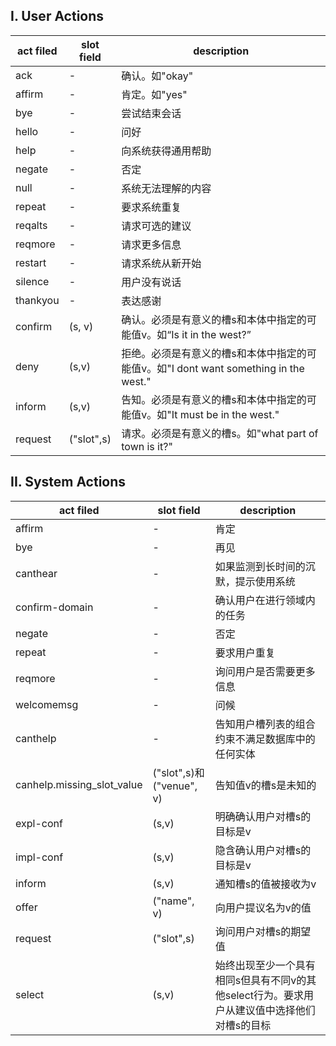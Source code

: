 ## I. User Actions

| act filed | slot field | description |
|-----------|------------|-------------|
| ack |-|确认。如"okay"|
| affirm |-|肯定。如"yes"|
| bye|-|尝试结束会话|
| hello|-|问好|
| help|-|向系统获得通用帮助|
| negate|-|否定|
| null |-|系统无法理解的内容|
| repeat|-|要求系统重复|
| reqalts|-|请求可选的建议|
| reqmore|-|请求更多信息|
| restart|-|请求系统从新开始|
| silence |-|用户没有说话|
| thankyou |-|表达感谢|
| confirm |(s, v)|确认。必须是有意义的槽s和本体中指定的可能值v。如“Is it in the west?”|
| deny |(s,v)|拒绝。必须是有意义的槽s和本体中指定的可能值v。如"I dont want something in the west."|
| inform |(s,v)|告知。必须是有意义的槽s和本体中指定的可能值v。如"It must be in the west."|
| request |("slot",s)|请求。必须是有意义的槽s。如"what part of town is it?"|

## II. System Actions
| act filed | slot field | description |
|-----------|------------|-------------|
|affirm|-|肯定|
|bye|-|再见|
|canthear|-|如果监测到长时间的沉默，提示使用系统|
|confirm-domain|-|确认用户在进行领域内的任务|
|negate|-|否定|
|repeat|-|要求用户重复|
|reqmore|-|询问用户是否需要更多信息|
|welcomemsg|-|问候|
|canthelp|-|告知用户槽列表的组合约束不满足数据库中的任何实体|
|canhelp.missing\_slot\_value|("slot",s)和("venue", v)|告知值v的槽s是未知的|
|expl-conf|(s,v)|明确确认用户对槽s的目标是v|
|impl-conf|(s,v)|隐含确认用户对槽s的目标是v|
|inform|(s,v)|通知槽s的值被接收为v|
|offer|("name", v)|向用户提议名为v的值|
|request|("slot",s)|询问用户对槽s的期望值|
|select|(s,v)|始终出现至少一个具有相同s但具有不同v的其他select行为。要求用户从建议值中选择他们对槽s的目标|
